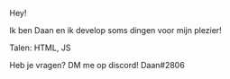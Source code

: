 Hey!

Ik ben Daan en ik develop soms dingen voor mijn plezier!


Talen:
HTML, JS


Heb je vragen? DM me op discord! Daan#2806
